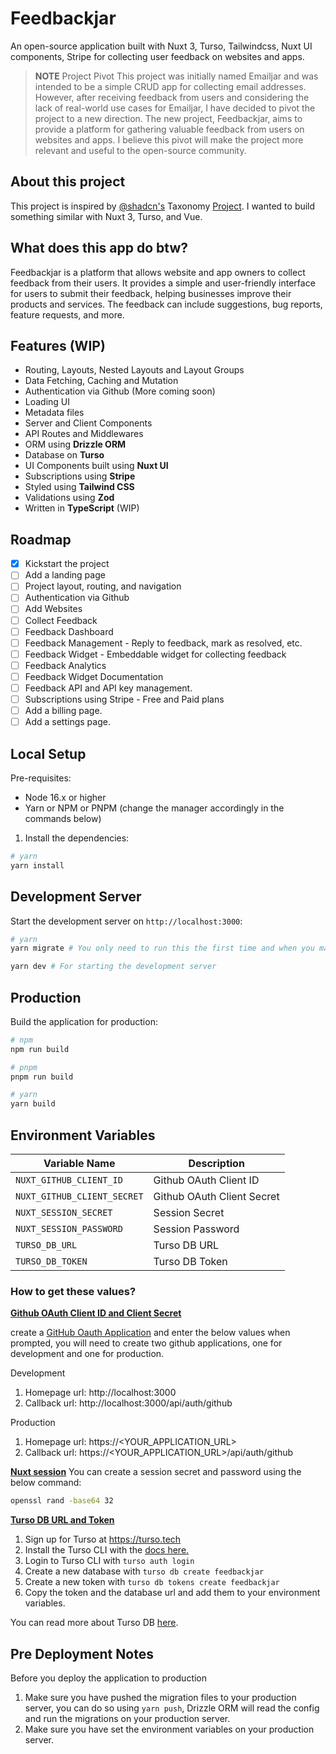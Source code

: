# Feedbackjar

An open-source application built with Nuxt 3, Turso, Tailwindcss, Nuxt UI components, Stripe for collecting user feedback on websites and apps.

> **NOTE**
> Project Pivot
> This project was initially named Emailjar and was intended to be a simple CRUD app for collecting email addresses. However, after receiving feedback from users and considering the lack of real-world use cases for Emailjar, I have decided to pivot the project to a new direction. The new project, Feedbackjar, aims to provide a platform for gathering valuable feedback from users on websites and apps. I believe this pivot will make the project more relevant and useful to the open-source community.

## About this project

This project is inspired by [@shadcn's](https://twitter.com/shadcn) Taxonomy [Project](https://tx.shadcn.com/). I wanted to build something similar with Nuxt 3, Turso, and Vue.

## What does this app do btw?

Feedbackjar is a platform that allows website and app owners to collect feedback from their users. It provides a simple and user-friendly interface for users to submit their feedback, helping businesses improve their products and services. The feedback can include suggestions, bug reports, feature requests, and more.

## Features (WIP)

- Routing, Layouts, Nested Layouts and Layout Groups
- Data Fetching, Caching and Mutation
- Authentication via Github (More coming soon)
- Loading UI
- Metadata files
- Server and Client Components
- API Routes and Middlewares
- ORM using **Drizzle ORM**
- Database on **Turso**
- UI Components built using **Nuxt UI**
- Subscriptions using **Stripe**
- Styled using **Tailwind CSS**
- Validations using **Zod**
- Written in **TypeScript** (WIP)

## Roadmap

- [x] Kickstart the project
- [ ] Add a landing page
- [ ] Project layout, routing, and navigation
- [ ] Authentication via Github
- [ ] Add Websites
- [ ] Collect Feedback
- [ ] Feedback Dashboard
- [ ] Feedback Management - Reply to feedback, mark as resolved, etc.
- [ ] Feedback Widget - Embeddable widget for collecting feedback
- [ ] Feedback Analytics
- [ ] Feedback Widget Documentation
- [ ] Feedback API and API key management.
- [ ] Subscriptions using Stripe - Free and Paid plans
- [ ] Add a billing page.
- [ ] Add a settings page.

## Local Setup

Pre-requisites:

- Node 16.x or higher
- Yarn or NPM or PNPM (change the manager accordingly in the commands below)

1. Install the dependencies:

```bash
# yarn
yarn install
```

## Development Server

Start the development server on `http://localhost:3000`:

```bash
# yarn
yarn migrate # You only need to run this the first time and when you make changes to the database schema

yarn dev # For starting the development server
```

## Production

Build the application for production:

```bash
# npm
npm run build

# pnpm
pnpm run build

# yarn
yarn build
```

## Environment Variables

| Variable Name               | Description                |
| --------------------------- | -------------------------- |
| `NUXT_GITHUB_CLIENT_ID`     | Github OAuth Client ID     |
| `NUXT_GITHUB_CLIENT_SECRET` | Github OAuth Client Secret |
| `NUXT_SESSION_SECRET`       | Session Secret             |
| `NUXT_SESSION_PASSWORD`     | Session Password           |
| `TURSO_DB_URL`              | Turso DB URL               |
| `TURSO_DB_TOKEN`            | Turso DB Token             |

### How to get these values?

**<u>Github OAuth Client ID and Client Secret</u>**

create a [GitHub Oauth Application](https://github.com/settings/applications/new) and enter the below values when prompted, you will need to create two github applications, one for development and one for production.

Development

1. Homepage url: http://localhost:3000
2. Callback url: http://localhost:3000/api/auth/github

Production

1. Homepage url: https://<YOUR_APPLICATION_URL>
2. Callback url: https://<YOUR_APPLICATION_URL>/api/auth/github

**<u>Nuxt session</u>**
You can create a session secret and password using the below command:

```bash
openssl rand -base64 32
```

**<u>Turso DB URL and Token</u>**

1. Sign up for Turso at https://turso.tech
2. Install the Turso CLI with the [docs here.](https://docs.turso.tech/tutorials/get-started-turso-cli/step-01-installation)
3. Login to Turso CLI with `turso auth login`
4. Create a new database with `turso db create feedbackjar`
5. Create a new token with `turso db tokens create feedbackjar`
6. Copy the token and the database url and add them to your environment variables.

You can read more about Turso DB [here](https://docs.turso.tech/reference/turso-cli).

## Pre Deployment Notes

Before you deploy the application to production

1. Make sure you have pushed the migration files to your production server, you can do so using `yarn push`, Drizzle ORM will read the config and run the migrations on your production server.
2. Make sure you have set the environment variables on your production server.
